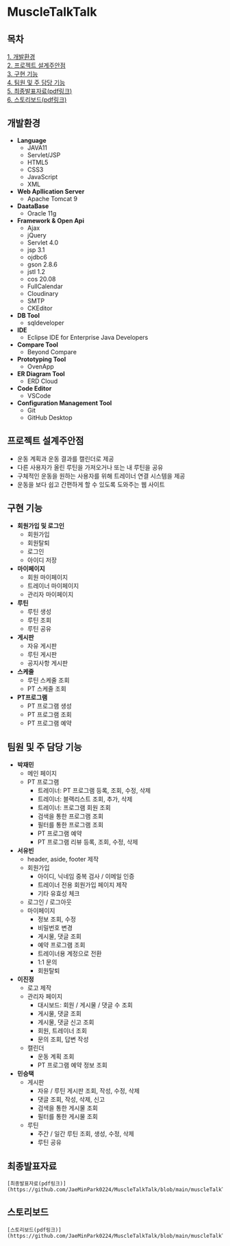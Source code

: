 # MuscleTalkTalk

## 목차
[1. 개발환경](#개발환경)  
[2. 프로젝트 설계주안점](#프로젝트-설계주안점)  
[3. 구현 기능](#구현-기능)  
[4. 팀원 및 주 담당 기능](#팀원-및-주-담당-기능)  
[5. 최종발표자료(pdf링크)](https://github.com/JaeMinPark0224/MuscleTalkTalk/blob/main/muscleTalkTalk_%EC%B5%9C%EC%A2%85%EB%B0%9C%ED%91%9C.pdf)      
[6. 스토리보드(pdf링크)](https://github.com/JaeMinPark0224/MuscleTalkTalk/blob/main/muscleTalkTalk_%EC%8A%A4%ED%86%A0%EB%A6%AC%EB%B3%B4%EB%93%9C.pdf)  

## 개발환경
+ **Language**
    + JAVA11
    + Servlet/JSP
    + HTML5
    + CSS3
    + JavaScript
    + XML
+ **Web Apllication Server**
    + Apache Tomcat 9
+ **DaataBase**
    + Oracle 11g
+ **Framework & Open Api**
    + Ajax
    + jQuery
    + Servlet 4.0
    + jsp 3.1
    + ojdbc6
    + gson 2.8.6
    + jstl 1.2
    + cos 20.08
    + FullCalendar
    + Cloudinary
    + SMTP
    + CKEditor
+ **DB Tool**
    + sqldeveloper
+ **IDE**
    + Eclipse IDE for Enterprise Java Developers
+ **Compare Tool**
    + Beyond Compare
+ **Prototyping Tool**
    + OvenApp
+ **ER Diagram Tool**
    + ERD Cloud
+ **Code Editor**
    + VSCode
+ **Configuration Management Tool**
    + Git
    + GitHub Desktop
## 프로젝트 설계주안점
+ 운동 계획과 운동 결과를 캘린더로 제공
+ 다른 사용자가 올린 루틴을 가져오거나 또는 내 루틴을 공유
+ 구체적인 운동을 원하는 사용자를 위해 트레이너 연결 시스템을 제공
+ 운동을 보다 쉽고 간편하게 할 수 있도록 도와주는 웹 사이트

## 구현 기능
+ **회원가입 및 로그인**
    + 회원가입
    + 회원탈퇴
    + 로그인
    + 아이디 저장
+ **마이페이지**
    + 회원 마이페이지
    + 트레이너 마이페이지
    + 관리자 마이페이지
+ **루틴**
    + 루틴 생성
    + 루틴 조회
    + 루틴 공유
+ **게시판**
    + 자유 게시판
    + 루틴 게시판
    + 공지사항 게시판
+ **스케줄**
    + 루틴 스케줄 조회
    + PT 스케줄 조회
+ **PT프로그램**
    + PT 프로그램 생성
    + PT 프로그램 조회
    + PT 프로그램 예약
## 팀원 및 주 담당 기능
+ **박재민**
    + 메인 페이지
    + PT 프로그램
        + 트레이너: PT 프로그램 등록, 조회, 수정, 삭제
        + 트레이너: 블랙리스트 조회, 추가, 삭제
        + 트레이너: 프로그램 회원 조회
        + 검색을 통한 프로그램 조회
        + 필터를 통한 프로그램 조회
        + PT 프로그램 예약
        + PT 프로그램 리뷰 등록, 조회, 수정, 삭제
+ **서유빈**
    + header, aside, footer 제작
    + 회원가입
        + 아이디, 닉네임 중복 검사 / 이메일 인증
        + 트레이너 전용 회원가입 페이지 제작
        + 기타 유효성 체크
    + 로그인 / 로그아웃
    + 마이페이지
        + 정보 조회, 수정
        + 비밀번호 변경
        + 게시물, 댓글 조회
        + 예약 프로그램 조회
        + 트레이너용 계정으로 전환
        + 1:1 문의
        + 회원탈퇴
+ **이진정**
    + 로고 제작
    + 관리자 페이지
        + 대시보드: 회원 / 게시물 / 댓글 수 조회
        + 게시물, 댓글 조회
        + 게시물, 댓글 신고 조회
        + 회원, 트레이너 조회
        + 문의 조회, 답변 작성
    + 캘린더
        + 운동 계획 조회
        + PT 프로그램 예약 정보 조회
+ **민승택**
    + 게시판
        + 자유 / 루틴 게시판 조회, 작성, 수정, 삭제
        + 댓글 조회, 작성, 삭제, 신고
        + 검색을 통한 게시물 조회
        + 필터를 통한 게시물 조회
    + 루틴
        + 주간 / 일간 루틴 조회, 생성, 수정, 삭제
        + 루틴 공유
## 최종발표자료
    [최종발표자료(pdf링크)](https://github.com/JaeMinPark0224/MuscleTalkTalk/blob/main/muscleTalkTalk_%EC%B5%9C%EC%A2%85%EB%B0%9C%ED%91%9C.pdf)
## 스토리보드
    [스토리보드(pdf링크)](https://github.com/JaeMinPark0224/MuscleTalkTalk/blob/main/muscleTalkTalk_%EC%8A%A4%ED%86%A0%EB%A6%AC%EB%B3%B4%EB%93%9C.pdf)  